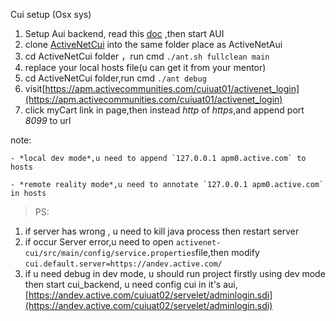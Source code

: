 Cui setup (Osx sys)
1. Setup Aui backend, read this [doc](./auibackend_setup.md) ,then start AUI
2. clone [ActiveNetCui](git@gitlab.dev.activenetwork.com:ActiveNet/activenet-cui.git) into the same folder place as ActiveNetAui
3. cd ActiveNetCui folder ，run cmd `./ant.sh fullclean main`
5. replace your local hosts file(u can get it from your mentor)
6. cd ActiveNetCui folder,run cmd `./ant debug`
7. visit[https://apm.activecommunities.com/cuiuat01/activenet_login](https://apm.activecommunities.com/cuiuat01/activenet_login)
7. click myCart link in page,then instead *http* of *https*,and append port *8099* to url 

 note:

    - *local dev mode*,u need to append `127.0.0.1 apm0.active.com` to hosts

    - *remote reality mode*,u need to annotate `127.0.0.1 apm0.active.com` in hosts
> PS: 
1. if server has wrong , u need to kill java process then restart server
2. if occur Server error,u need to open `activenet-cui/src/main/config/service.properties`file,then modify `cui.default.server=https://andev.active.com/`
3. if u need debug in dev mode, u should run project firstly using dev mode then start cui_backend,
 u need config cui in it's aui,[https://andev.active.com/cuiuat02/servelet/adminlogin.sdi](https://andev.active.com/cuiuat02/servelet/adminlogin.sdi)



